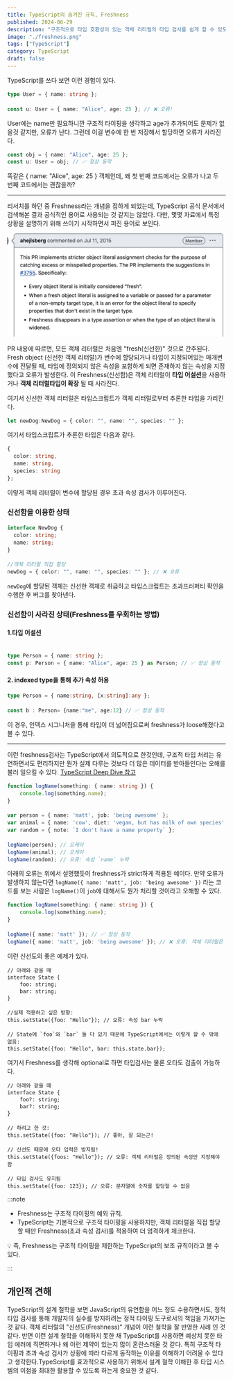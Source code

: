 ```yaml
---
title: TypeScript의 숨겨진 규칙, Freshness
published: 2024-06-29
description: "구조적으로 타입 호환성이 있는 객체 리터럴의 타입 검사를 쉽게 할 수 있도록 해주는 신선도(Freshness)개념"
image: "./freshness.png"
tags: ["TypeScript"]
category: TypeScript
draft: false
---
```


TypeScript를 쓰다 보면 이런 경험이 있다.

```typescript
type User = { name: string };

const u: User = { name: "Alice", age: 25 }; // ❌ 오류!

```

User에는 name만 필요하니깐 구조적 타이핑을 생각하고 age가 추가되어도 문제가 없을것 같지만, 오류가 난다.
그런데 이걸 변수에 한 번 저장해서 할당하면 오류가 사라진다.

```typescript
const obj = { name: "Alice", age: 25 };
const u: User = obj; // ✅ 정상 동작

```

똑같은 { name: "Alice", age: 25 } 객체인데, 왜 첫 번째 코드에서는 오류가 나고 두 번째 코드에서는 괜찮을까?

---

리서치를 하던 중 Freshness라는 개념을 접하게 되었는데, TypeScript 공식 문서에서 검색해본 결과 공식적인 용어로 사용되는 것 같지는 않았다. 다만, 몇몇 자료에서 특정 상황을 설명하기 위해 쓰이기 시작하면서 퍼진 용어로 보인다.

![image](../../../assets/images/freshness/a.png)

PR 내용에 따르면,
모든 객체 리터럴은 처음엔 "fresh(신선한)" 것으로 간주된다.
Fresh object (신선한 객체 리터럴)가 변수에 할당되거나 타입이 지정되어있는 매개변수에 전달될 때, 타입에 정의되지 않은 속성을 포함하게 되면 존재하지 않는 속성을 지정했다고 오류가 발생한다.
이 Freshness(신선함)은 객체 리터럴이 **타입 어설션**을 사용하거나 **객체 리터럴타입이 확장** 될 때 사라진다.

여기서 신선한 객체 리터럴은 타입스크립트가 객체 리터럴로부터 추론한 타입을 가리킨다.  

```typescript
let newDog:NewDog = { color: "", name: "", species: "" };

```

여기서 타입스크립트가 추론한 타입은 다음과 같다.

```typescript
{
  color: string,
  name: string,
  species: string 
};

```

이렇게 객체 리터럴이 변수에 할당된 경우 초과 속성 검사가 이루어진다.

### 신선함을 이용한 상태

```typescript
interface NewDog {
  color: string;
  name: string;
}

//객체 리터럴 직접 할당
newDog = { color: "", name: "", species: "" }; // ❌ 오류

```

`newDog`에 할당된 객체는 신선한 객체로 취급하고 타입스크립트는 초과프러퍼티 확인을 수행한 후 버그를 찾아낸다.

### 신선함이 사라진 상태(Freshness를 우회하는 방법)

#### 1.타입 어설션

```typescript

type Person = { name: string };
const p: Person = { name: "Alice", age: 25 } as Person; // ✅ 정상 동작


```

#### 2. indexed type을 통해 추가 속성 허용

```typescript
type Person = { name:string, [x:string]:any };

const b : Person= {name:"me", age:12} // ✅ 정상 동작

```

이 경우, 인덱스 시그니처을 통해 타입이 더 넓어짐으로써 freshness가 loose해졌다고 볼 수 있다.

---

이런 freshness검사는 TypeScript에서 의도적으로 한것인데, 구조적 타입 처리는 유연하면서도 편리하지만 뭔가 실제 다루는 것보다 더 많은 데이터를 받아들인다는 오해를 불러 일으킬 수 있다. [TypeScript Deep Dive 참고]("https://radlohead.gitbook.io/typescript-deep-dive/type-system/freshness")

```typescript
function logName(something: { name: string }) {
    console.log(something.name);
}

var person = { name: 'matt', job: 'being awesome' };
var animal = { name: 'cow', diet: 'vegan, but has milk of own species' };
var random = { note: `I don't have a name property` };

logName(person); // 오케이
logName(animal); // 오케이
logName(random); // 오류: 속성 `name` 누락

```

아래의 오류는 위에서 설명했듯이 freshness가 strict하게 적용된 예이다. 만약 오류가 발생하지 않는다면 `logName({ name: 'matt', job: 'being awesome' })` 라는 코드를 보는 사람은 `logName()`이 `job`에 대해서도 뭔가 처리할 것이라고 오해할 수 있다.

```typescript
function logName(something: { name: string }) {
    console.log(something.name);
}

logName({ name: 'matt' }); // ✅ 정상 동작
logName({ name: 'matt', job: 'being awesome' }); // ❌ 오류: 객체 리터럴은 정의된 속성만 지정해야 함. 여기서 `job`은 불필요.

```

이런 신선도의 좋은 예제가 있다.

```tsx
// 아래와 같을 때
interface State {
    foo: string;
    bar: string;
}

//실제 적용하고 싶은 방향:
this.setState({foo: "Hello"}); // 오류: 속성 bar 누락

// State에 `foo`와 `bar` 둘 다 있기 때문에 TypeScript에서는 이렇게 할 수 밖에 없음: 
this.setState({foo: "Hello", bar: this.state.bar});

```

여기서 Freshness를 생각해 optional로 하면 타입검사는 물론 오타도 검출이 가능하다.

```tsx
// 아래와 같을 때
interface State {
    foo?: string;
    bar?: string;
}

// 하려고 한 것: 
this.setState({foo: "Hello"}); // 좋아, 잘 되는군!

// 신선도 때문에 오타 입력은 방지됨!
this.setState({foos: "Hello"}); // 오류: 객체 리터럴은 정의된 속성만 지정해야 함

// 타입 검사도 유지됨
this.setState({foo: 123}); // 오류: 문자열에 숫자를 할당할 수 없음

```

:::note

- Freshness는 구조적 타이핑의 예외 규칙.
- TypeScript는 기본적으로 구조적 타이핑을 사용하지만,
객체 리터럴을 직접 할당할 때만 Freshness(초과 속성 검사)를 적용하여 더 엄격하게 체크한다.

💡 즉, Freshness는 구조적 타이핑을 제한하는 TypeScript의 보조 규칙이라고 볼 수 있다.

:::

## 개인적 견해  

TypeScript의 설계 철학을 보면 JavaScript의 유연함을 어느 정도 수용하면서도, 정적 타입 검사를 통해 개발자의 실수를 방지하려는 정적 타이핑 도구로서의 책임을 가져가는 것 같다. 객체 리터럴의 "신선도(Freshness)" 개념이 이런 철학을 잘 반영한 사례 인 것 같다. 반면 이런 설계 철학을 이해하지 못한 채 TypeScript를 사용하면 예상치 못한 타입 에러에 직면하거나 왜 이런 제약이 있는지 많이 혼란스러울 것 같다. 특히 구조적 타이핑과 초과 속성 검사가 상황에 따라 다르게 동작하는 이유를 이해하기 어려울 수 있다고 생각한다.TypeScript를 효과적으로 사용하기 위해서 설계 철학 이해한 후 타입 시스템의 이점을 최대한 활용할 수 있도록 하는게 중요한 것 같다.
